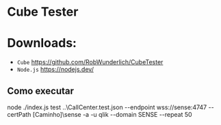 # Cube Tester
# Downloads:
* `Cube` https://github.com/RobWunderlich/CubeTester
* `Node.js` https://nodejs.dev/

## Como executar
node ./index.js test ..\CallCenter.test.json --endpoint wss://sense:4747 --certPath [Caminho]\sense -a <id da app> -u qlik --domain SENSE  --repeat 50

 